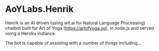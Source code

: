 # AoYLabs.Henrik

Henrik is an AI driven (using wit.ai for Natural Language Processing) chatbot built for Art of Yoga (https://artofyoga.sg), in node.js and served using a Heroku instance. 

The bot is capable of assisting with a number of things including... 
